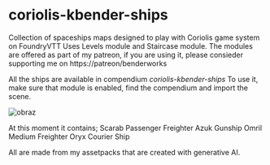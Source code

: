 # coriolis-kbender-ships
Collection of spaceships maps designed to play with Coriolis game system on FoundryVTT
Uses Levels module and Staircase module.
The modules are offered as part of my patreon, if you are using it, please consieder supporting me on https://patreon/benderworks

All the ships are available in compendium _coriolis-kbender-ships_
To use it, make sure that module is enabled, find the compendium and import the scene.

![obraz](https://user-images.githubusercontent.com/66570321/171420973-5984a978-f251-4ab2-b30e-506374ebac16.png)

At this moment it contains;
Scarab Passenger Freighter
Azuk Gunship
Omril Medium Freighter
Oryx Courier Ship

All are made from my assetpacks that are created with generative AI.
